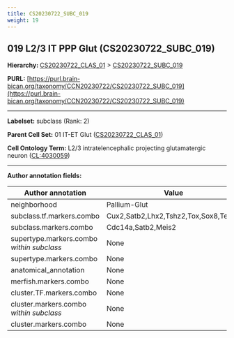 ```yaml
---
title: CS20230722_SUBC_019
weight: 19
---
```

## 019 L2/3 IT PPP Glut (CS20230722_SUBC_019)
<b>Hierarchy: </b>
[CS20230722_CLAS_01](../CS20230722_CLAS_01) >
[CS20230722_SUBC_019](../CS20230722_SUBC_019)

**PURL:** [https://purl.brain-bican.org/taxonomy/CCN20230722/CS20230722_SUBC_019](https://purl.brain-bican.org/taxonomy/CCN20230722/CS20230722_SUBC_019)

---


**Labelset:** subclass (Rank: 2)

**Parent Cell Set:** 01 IT-ET Glut ([CS20230722_CLAS_01](../CS20230722_CLAS_01))



**Cell Ontology Term:**  L2/3 intratelencephalic projecting glutamatergic neuron ([CL:4030059](https://www.ebi.ac.uk/ols/ontologies/cl/terms?obo_id=CL:4030059)) 

[MARKER GENES.]: #


---

[TRANSFERRED ANNOTATIONS.]: #


[AUTHOR ANNOTATION FIELDS.]: #


**Author annotation fields:**

| Author annotation | Value |
|-------------------|-------|
|neighborhood|Pallium-Glut|
|subclass.tf.markers.combo|Cux2,Satb2,Lhx2,Tshz2,Tox,Sox8,Tead1|
|subclass.markers.combo|Cdc14a,Satb2,Meis2|
|supertype.markers.combo _within subclass_|None|
|supertype.markers.combo|None|
|anatomical_annotation|None|
|merfish.markers.combo|None|
|cluster.TF.markers.combo|None|
|cluster.markers.combo _within subclass_|None|
|cluster.markers.combo|None|

